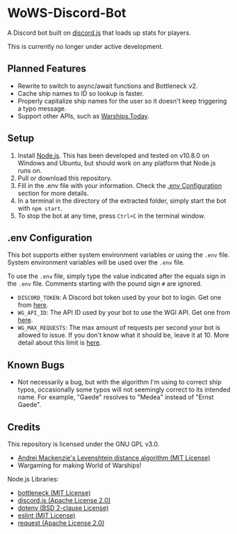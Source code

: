 # WoWS-Discord-Bot

A Discord bot built on [discord.js](https://discord.js.org/) that loads up stats for players.

This is currently no longer under active development.

## Planned Features

* Rewrite to switch to async/await functions and Bottleneck v2.
* Cache ship names to ID so lookup is faster.
* Properly capitalize ship names for the user so it doesn't keep triggering a typo message.
* Support other APIs, such as [Warships.Today](https://warships.today/).

## Setup

1. Install [Node.js](https://nodejs.org/). This has been developed and tested on v10.8.0 on Windows and Ubuntu, but should work on any platform that Node.js runs on.
2. Pull or download this repository.
3. Fill in the .env file with your information. Check the [.env Configuration](#env-configuration) section for more details.
4. In a terminal in the directory of the extracted folder, simply start the bot with `npm start`.
5. To stop the bot at any time, press `Ctrl+C` in the terminal window.

## .env Configuration

This bot supports either system environment variables or using the `.env` file.
System environment variables will be used over the `.env` file.

To use the `.env` file, simply type the value indicated after the equals sign in the `.env` file.
Comments starting with the pound sign `#` are ignored.

* `DISCORD_TOKEN`: A Discord bot token used by your bot to login. Get one from [here](https://discordapp.com/developers/applications/).
* `WG_API_ID`: The API ID used by your bot to use the WGI API. Get one from [here](https://developers.wargaming.net/applications/).
* `WG_MAX_REQUESTS`: The max amount of requests per second your bot is allowed to issue. If you don't know what it should be, leave it at 10. More detail about this limit is [here](https://developers.wargaming.net/documentation/guide/principles/).

## Known Bugs

* Not necessarily a bug, but with the algorithm I'm using to correct ship typos, occasionally some typos will not seemingly correct to its intended name. For example, "Gaede" resolves to "Medea" instead of "Ernst Gaede".

## Credits

This repository is licensed under the GNU GPL v3.0.

* [Andrei Mackenzie's Levenshtein distance algorithm (MIT License)](https://gist.github.com/andrei-m/982927)
* Wargaming for making World of Warships!

Node.js Libraries:

* [bottleneck (MIT License)](https://github.com/SGrondin/bottleneck)
* [discord.js (Apache License 2.0)](https://discord.js.org/)
* [dotenv (BSD 2-clause License)](https://github.com/motdotla/dotenv)
* [eslint (MIT License)](https://www.npmjs.com/package/eslint)
* [request (Apache License 2.0)](https://github.com/request/request)
